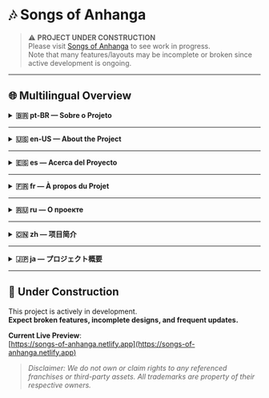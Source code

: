 # 🎶 Songs of Anhanga

> ⚠️ **PROJECT UNDER CONSTRUCTION**  
> Please visit [Songs of Anhanga](https://songs-of-anhanga.netlify.app) to see work in progress.  
> Note that many features/layouts may be incomplete or broken since active development is ongoing.

---

## 🌐 Multilingual Overview

<details>
  <summary><strong>🇧🇷 pt-BR — Sobre o Projeto</strong></summary>

### Sobre o Projeto

**Songs of Anhanga** é um projeto web em desenvolvimento, voltado para a introdução de artes conceituais e lore de um RPG cooperativo, baseado em combate por turnos, jogável online (tanto em desktop como em mobile) e em “couch gaming” local.

- **Enraizado na cultura brasileira**: folclore, cultura religiosa, biodiversidade e manifestações artísticas.
- **Inclusão e diversidade**: Procuramos representar uma grande variedade de aspectos físicos e culturais nos personagens.

### ⚔️ Objetivos Sociais e Artísticos

1. **Valorizar a cultura brasileira**  
   Integrar elementos de folclore, práticas religiosas, biodiversidade e expressões artísticas para enriquecer o universo do jogo.

2. **Design de personagens inclusivos**  
   Explorar uma ampla variedade de tipos físicos, etnias e culturas regionais para garantir representatividade.

3. **Gameplay cooperativo em turnos**  
   Focar em experiências online (desktop/mobile) e partidas locais (couch co-op).

### 📷 Imagens e Referências

- **Fortemente inspirado em**:
  - **D&D** (Wizards of the Coast LLC)
  - **World of Warcraft** (Blizzard Entertainment, Inc.)
  - **Ragnarök Online** (Gravity Interactive LLC)
  - **DOTA 2** (Valve Corporation)
  - **League of Legends** (Riot Games, Inc.)
- **Créditos das ilustrações**:
  - Todas as imagens são geradas por meio do **DALL·E** (OpenAI).
  - Reivindicamos apenas **autoria dos prompts**, **não** das imagens em si.

⚠️ Visite [songs-of-anhanga.netlify.app](https://songs-of-anhanga.netlify.app) para acompanhar o progresso do desenvolvimento.

</details>

---

<details>
  <summary><strong>🇺🇸 en-US — About the Project</strong></summary>

### About the Project

**Songs of Anhanga** is a web project (under active development) showcasing conceptual art and lore for a co-op, turn-based combat RPG playable online (desktop/mobile) or via local couch gaming.

- **Rooted in Brazilian culture**: folklore, religious customs, biodiversity, and artistic expressions.
- **Inclusivity & Diversity**: We aim for a broad range of character designs, representing diverse physical and cultural backgrounds.

### ⚔️ Social & Artistic Goals

1. **Embrace Brazilian Culture**  
   Incorporate folklore creatures, religious motifs, biodiversity themes, and artistic traditions to enrich the game world.

2. **Inclusive Character Design**  
   Explore a wide range of body types, ethnicities, and cultural backgrounds so that everyone feels represented.

3. **Co-op, Turn-Based Gameplay**  
   Focus on online (desktop/mobile) experiences and local couch co-op sessions.

### 📷 Images & References

- **Heavily Inspired by**:
  - **D&D** (Wizards of the Coast LLC)
  - **World of Warcraft** (Blizzard Entertainment, Inc.)
  - **Ragnarök Online** (Gravity Interactive LLC)
  - **DOTA 2** (Valve Corporation)
  - **League of Legends** (Riot Games, Inc.)
- **Artwork Credits**:
  - All images are generated via **DALL·E** (OpenAI).
  - We only claim **authorship of the prompts**, **not** the images themselves.

⚠️ Visit [songs-of-anhanga.netlify.app](https://songs-of-anhanga.netlify.app) to view current development progress.

</details>

---

<details>
  <summary><strong>🇪🇸 es — Acerca del Proyecto</strong></summary>

### Acerca del Proyecto

**Songs of Anhanga** es un proyecto web (en desarrollo) que introduce artes conceptuales y lore para un RPG cooperativo con combate por turnos, jugable en línea (escritorio/móvil) o en “couch gaming” local.

- **Raíces en la cultura brasileña**: folclore, cultura religiosa, biodiversidad y expresiones artísticas.
- **Inclusión y diversidad**: Buscamos representar una gran variedad de tipos físicos y culturales en los personajes.

### ⚔️ Objetivos Sociales y Artísticos

1. **Aprovechar la cultura brasileña**  
   Incluir criaturas folclóricas, elementos religiosos, motivos de biodiversidad y expresiones artísticas para enriquecer el mundo del juego.

2. **Diseño de personajes inclusivos**  
   Explorar una amplia gama de tipos corporales, etnias y orígenes culturales para una representación más completa.

3. **Combate cooperativo por turnos**  
   Enfocado en la experiencia en línea (escritorio/móvil) y sesiones locales “couch co-op”.

### 📷 Imágenes y Referencias

- **Inspirado fuertemente en**:
  - **D&D** (Wizards of the Coast LLC)
  - **World of Warcraft** (Blizzard Entertainment, Inc.)
  - **Ragnarök Online** (Gravity Interactive LLC)
  - **DOTA 2** (Valve Corporation)
  - **League of Legends** (Riot Games, Inc.)
- **Créditos de las ilustraciones**:
  - Todas las imágenes se generan con **DALL·E** (OpenAI).
  - Solo reclamamos **la autoría de los prompts**, **no** de las imágenes.

⚠️ Visita [songs-of-anhanga.netlify.app](https://songs-of-anhanga.netlify.app) para seguir el progreso del desarrollo.

</details>

---

<details>
  <summary><strong>🇫🇷 fr — À propos du Projet</strong></summary>

### À propos du Projet

**Songs of Anhanga** est un projet web en cours de développement, présentant l’art conceptuel et l’univers narratif d’un RPG coopératif au combat au tour par tour, jouable en ligne (PC/mobile) ou en local (“couch gaming”).

- **Ancré dans la culture brésilienne** : folklore, culture religieuse, biodiversité et expressions artistiques.
- **Inclusivité & Diversité** : nous cherchons à représenter une large gamme d’apparences physiques et de cultures régionales.

### ⚔️ Objectifs Sociaux et Artistiques

1. **Valoriser la culture brésilienne**  
   Incorporer des créatures du folklore, des éléments religieux, la biodiversité et des traditions artistiques pour enrichir l’univers du jeu.

2. **Conception de personnages inclusifs**  
   Explorer une vaste gamme de morphologies, d’ethnies et de contextes culturels afin de représenter un public large.

3. **Gameplay coopératif au tour par tour**  
   Axé sur l’expérience en ligne (PC/mobile) et les sessions locales (couch co-op).

### 📷 Images & Références

- **Fortement inspiré par** :
  - **D&D** (Wizards of the Coast LLC)
  - **World of Warcraft** (Blizzard Entertainment, Inc.)
  - **Ragnarök Online** (Gravity Interactive LLC)
  - **DOTA 2** (Valve Corporation)
  - **League of Legends** (Riot Games, Inc.)
- **Crédits des illustrations** :
  - Toutes les images sont générées via **DALL·E** (OpenAI).
  - Nous revendiquons uniquement **l’auteur des prompts**, **pas** les images elles-mêmes.

⚠️ Rendez-vous sur [songs-of-anhanga.netlify.app](https://songs-of-anhanga.netlify.app) pour suivre l’avancement du projet.

</details>

---

<details>
  <summary><strong>🇷🇺 ru — О проекте</strong></summary>

### О проекте

**Songs of Anhanga** — это веб-проект (в стадии разработки), представляющий концептуальное искусство и историю кооперативной пошаговой RPG, доступной онлайн (на ПК и мобильных устройствах) и в режиме локальной игры (“couch gaming”).

- **Глубокие бразильские корни**: фольклор, религиозная культура, биоразнообразие и художественные практики.
- **Инклюзивность и разнообразие**: Мы стремимся охватить широкий спектр физических особенностей и культурных традиций в дизайне персонажей.

### ⚔️ Социальные и художественные цели

1. **Отразить бразильскую культуру**  
   Включать фольклорных существ, религиозные мотивы, элементы биоразнообразия и художественного наследия для обогащения игрового мира.

2. **Инклюзивный дизайн персонажей**  
   Исследовать разнообразие телосложений, этнических и культурных контекстов, чтобы каждый чувствовал себя представленным.

3. **Кооперативный пошаговый геймплей**  
   Сосредоточен на онлайне (ПК/мобильные устройства) и локальных “couch co-op” сессиях.

### 📷 Изображения и ссылки

- **Сильно вдохновлены**:
  - **D&D** (Wizards of the Coast LLC)
  - **World of Warcraft** (Blizzard Entertainment, Inc.)
  - **Ragnarök Online** (Gravity Interactive LLC)
  - **DOTA 2** (Valve Corporation)
  - **League of Legends** (Riot Games, Inc.)
- **Авторы иллюстраций**:
  - Все изображения генерируются с помощью **DALL·E** (OpenAI).
  - Мы заявляем авторство только на **созданные промпты**, **но не** на сами изображения.

⚠️ Посетите [songs-of-anhanga.netlify.app](https://songs-of-anhanga.netlify.app) для просмотра текущего статуса разработки.

</details>

---

<details>
  <summary><strong>🇨🇳 zh — 项目简介</strong></summary>

### 项目简介

**Songs of Anhanga** 是一个正在开发中的网络项目，展示了一个合作回合制 RPG 的概念艺术和世界观，该游戏可在桌面端、移动端以及沙发同屏（couch gaming）模式下进行。

- **根植于巴西文化**：融合民间传说、宗教文化、生物多样性与艺术表达。
- **包容与多元**：角色设计中尽量涵盖不同体型和地区文化，力求广泛代表性。

### ⚔️ 社会与艺术目标

1. **弘扬巴西文化**  
   融合民间生物、宗教元素、生物多样性及艺术传统，以丰富游戏世界。

2. **多元化角色设计**  
   探索多种体型、民族及文化背景，让更多玩家获得认同感。

3. **回合制合作游戏**  
   专注于桌面/移动端在线体验，以及本地沙发式合作游戏模式。

### 📷 图片与参考

- **主要灵感来源**：
  - **D&D** (Wizards of the Coast LLC)
  - **魔兽世界** (Blizzard Entertainment, Inc.)
  - **仙境传说** (Gravity Interactive LLC)
  - **DOTA 2** (Valve Corporation)
  - **英雄联盟** (Riot Games, Inc.)
- **插画版权说明**：
  - 所有插画均通过 **DALL·E** (OpenAI) 生成。
  - 我们只声明对“提示词”（prompts）的创作权，而非图像本身的版权。

⚠️ 点击 [songs-of-anhanga.netlify.app](https://songs-of-anhanga.netlify.app) 查看开发进度。

</details>

---

<details>
  <summary><strong>🇯🇵 ja — プロジェクト概要</strong></summary>

### プロジェクト概要

**Songs of Anhanga** は、開発中のウェブプロジェクトです。オンライン（PC・モバイル）やローカル・ソファー（couch gaming）で協力プレイが楽しめる、ターン制バトル RPG のコンセプトアートと世界観を紹介しています。

- **ブラジル文化に根差す**：民間伝承、宗教文化、生物多様性や芸術的表現が含まれます。
- **多様性・包括性**：キャラクターの身体的特徴や地域文化のバリエーションを幅広く取り入れています。

### ⚔️ 社会的・芸術的目標

1. **ブラジル文化を取り入れる**  
   民話や宗教的モチーフ、生物多様性、芸術表現などをゲーム世界に反映し、より豊かな物語を作り上げます。

2. **インクルーシブなキャラクターデザイン**  
   多様な体型・民族・文化的背景を表現し、より多くの人々が親しみを感じられるようにします。

3. **協力型のターン制ゲームプレイ**  
   オンライン（PC/モバイル）とローカルマルチプレイ（couch co-op）を重視した設計です。

### 📷 画像・参考文献

- **大きなインスピレーション**：
  - **D&D** (Wizards of the Coast LLC)
  - **World of Warcraft** (Blizzard Entertainment, Inc.)
  - **ラグナロクオンライン** (Gravity Interactive LLC)
  - **DOTA 2** (Valve Corporation)
  - **League of Legends** (Riot Games, Inc.)
- **アートワークのクレジット**：
  - すべての画像は **DALL·E** (OpenAI) で生成しています。
  - 我々は画像そのものの著作権を主張せず、**“プロンプト”の制作**のみに権利を持ちます。

⚠️ 開発の進捗状況は [songs-of-anhanga.netlify.app](https://songs-of-anhanga.netlify.app) をご覧ください。

</details>

---

## 🚧 Under Construction

This project is actively in development.  
**Expect broken features, incomplete designs, and frequent updates.**

**Current Live Preview**:  
[https://songs-of-anhanga.netlify.app](https://songs-of-anhanga.netlify.app)

> _Disclaimer: We do not own or claim rights to any referenced franchises or third-party assets. All trademarks are property of their respective owners._
